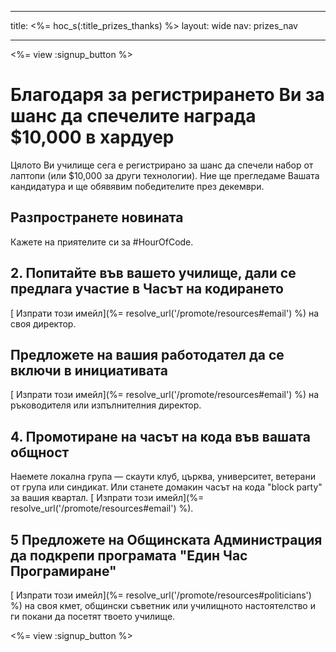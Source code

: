 * * *

title: <%= hoc_s(:title_prizes_thanks) %> layout: wide nav: prizes_nav

* * *

<%= view :signup_button %>

# Благодаря за регистрирането Ви за шанс да спечелите награда $10,000 в хардуер

Цялото Ви училище сега е регистрирано за шанс да спечели набор от лаптопи (или $10,000 за други технологии). Ние ще прегледаме Вашата кандидатура и ще обявявим победителите през декември.

## Разпространете новината

Кажете на приятелите си за #HourOfCode.

## 2. Попитайте във вашето училище, дали се предлага участие в Часът на кодирането

[ Изпрати този имейл](%= resolve_url('/promote/resources#email') %) на своя директор.

## Предложете на вашия работодател да се включи в инициативата

[ Изпрати този имейл](%= resolve_url('/promote/resources#email') %) на ръководителя или изпълнителния директор.

## 4. Промотиране на часът на кода във вашата общност

Наемете локална група — скаути клуб, църква, университет, ветерани от група или синдикат. Или станете домакин часът на кода "block party" за вашия квартал. [ Изпрати този имейл](%= resolve_url('/promote/resources#email') %).

## 5 Предложете на Общинската Администрация да подкрепи програмата "Един Час Програмиране"

[ Изпрати този имейл](%= resolve_url('/promote/resources#politicians') %) на своя кмет, общински съветник или училищното настоятелство и ги покани да посетят твоето училище.

<%= view :signup_button %>